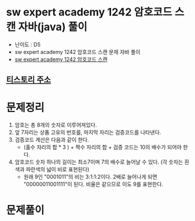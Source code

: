 # sw expert academy 1242 암호코드 스캔 자바(java)  풀이
- 난이도 : D5
- sw expert academy 1242 암호코드 스캔 문제 자바 풀이
- [sw expert academy 1242 암호코드 스캔](https://swexpertacademy.com/main/code/problem/problemDetail.do?contestProbId=AV15JEKKAM8CFAYD)

## [티스토리 주소](https://hoho325.tistory.com/)

# 문제정리
1. 암호는 총 8개의 숫자로 이루어져있다.
2. 앞 7자리는 상품 고유의 번호를, 마지막 자리는 검증코드를 나타낸다.
3. 검증코드 계산은 다음과 같이 한다.
    - (홀수 자리의 합 * 3 ) + 짝수 자리의 합 + 검증 코드는 10의 배수가 되어야 한다.
4. 암호코드 숫자 하나의 길이는 최소7이며 7의 배수로 늘어날 수 있다. (각 숫자는 흰색과 파란색의 넓이 비로 표현된다)
    - 원래 9인 "0001011"의 비는 3:1:1:2이다. 2배로 늘어나게 되면 "00000011001111"이 된다. 비율은 같으므로 이도 9를 표현한다.
    

# 문제풀이